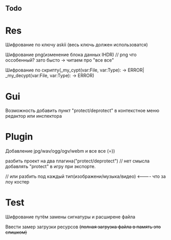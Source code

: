 ## Todo

# Res  
  Шифрование по ключу askii (весь ключь должен использоватся)
  
  Шифрование png(изменение блока данных IHDR) // png что оссобенный? зато бысто -> читаем про "все все"
  
  Шифрование по скрипту(_my_cypt(var:File, var:Type): -> ERROR| _my_decypt(var:File, var:Type): -> ERROR)
  
# Gui  
  Возможность добавить пункт "protect/deprotect" в контекстное меню редактор или инспектора  

# Plugin  
  Добавление jpg/wav/ogg/ogv/webm и все все (=))
  
  разбить проект на два плагина("protect/deprotect") // нет смысла добавлять "protect" в игру при экспорте.
  
  // или разбить под каждый тип(изображени/музыка/видео)   <---- что за лоу костер
  
  
# Test  
  Шифрование путём замены сигнатуры и расширене файла
  
  Ввести замер загрузки ресурсов ~~(полная загрузка файла в память это слишком)~~
  
  
